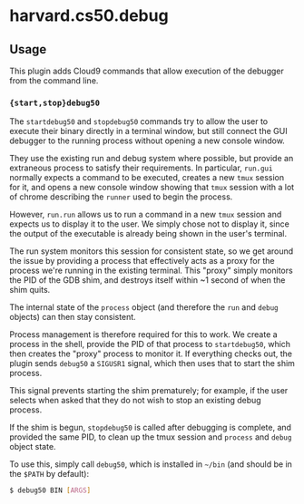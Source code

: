 # harvard.cs50.debug

## Usage

This plugin adds Cloud9 commands that allow execution of the debugger from the
command line.

### `{start,stop}debug50`

The `startdebug50` and `stopdebug50` commands try to allow the user to execute their
binary directly in a terminal window, but still connect the GUI debugger to the
running process without opening a new console window.

They use the existing run and debug system where possible, but provide an
extraneous process to satisfy their requirements. In particular, `run.gui`
normally expects a command to be executed, creates a new `tmux` session for it,
and opens a new console window showing that `tmux` session with a lot of chrome
describing the `runner` used to begin the process.

However, `run.run` allows us to run a command in a new `tmux` session and
expects us to display it to the user. We simply chose not to display it, since
the output of the executable is already being shown in the user's terminal.

The run system monitors this session for consistent state, so we get around the
issue by providing a process that effectively acts as a proxy for the process
we're running in the existing terminal. This "proxy" simply monitors the PID of
the GDB shim, and destroys itself within ~1 second of when the shim quits.

The internal state of the `process` object (and therefore the `run` and `debug`
objects) can then stay consistent.

Process management is therefore required for this to work. We create a process
in the shell, provide the PID of that process to `startdebug50`, which then
creates the "proxy" process to monitor it. If everything checks out, the plugin
sends `debug50` a `SIGUSR1` signal, which then uses that to start the shim
process.

This signal prevents starting the shim prematurely; for example, if the user
selects when asked that they do not wish to stop an existing debug process.

If the shim is begun, `stopdebug50` is called after debugging is complete, and
provided the same PID, to clean up the tmux session and `process` and `debug`
object state.

To use this, simply call `debug50`, which is installed in `~/bin` (and should be
in the `$PATH` by default):

```bash
$ debug50 BIN [ARGS]
```
